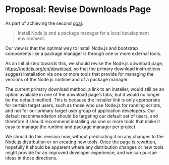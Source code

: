 # Proposal: Revise Downloads Page

As part of achieving the second [goal](./goals.md):

> Install Node.js and a package manager for a local development environment.

Our view is that the optimal way to install Node.js and bootstrap components like a package manager is through one or more external tools.

As an initial step towards this, we should revise the Node.js download page, https://nodejs.org/en/download, so that the primary download instructions suggest installation via one or more tools that provide for managing the versions of the Node.js runtime and of a package manager.

The current primary download method, a link to an installer, would still be an option available in one of the download page’s tabs; but it would no longer be the default method. This is because the installer link is only appropriate for certain target users, such as those who use Node.js for running scripts, and not for our primary target user group of application developers. Our default recommendation should be targeting our default set of users, and therefore it should recommend installing via one or more tools that make it easy to manage the runtime and package manager per project.

We should do this revision now, without predicating it on any changes to the Node.js distribution or on creating new tools. Once the page is rewritten, hopefully it should be apparent where any distribution changes or new tools might provide for an improved developer experience, and we can pursue ideas in those directions.
